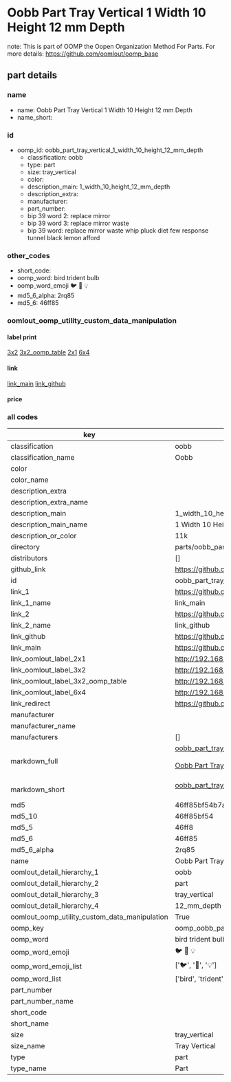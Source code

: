 # Oobb Part Tray Vertical 1 Width 10 Height 12 mm Depth  

note: This is part of OOMP the Oopen Organization Method For Parts. For more details: https://github.com/oomlout/oomp_base

##  part details
  







### name
* name: Oobb Part Tray Vertical 1 Width 10 Height 12 mm Depth
* name_short: 
### id
* oomp_id: oobb_part_tray_vertical_1_width_10_height_12_mm_depth
  * classification: oobb
  * type: part
  * size: tray_vertical
  * color: 
  * description_main: 1_width_10_height_12_mm_depth
  * description_extra: 
  * manufacturer: 
  * part_number: 
  * bip 39 word 2: replace mirror
  * bip 39 word 3: replace mirror waste
  * bip 39 word: replace mirror waste whip pluck diet few response tunnel black lemon afford

### other_codes
* short_code: 
* oomp_word: bird trident bulb
* oomp_word_emoji :bird: :trident: :bulb:
* md5_6_alpha: 2rq85
* md5_6: 46ff85






### oomlout_oomp_utility_custom_data_manipulation
#### label print
[3x2](http://192.168.1.245:1112/?label=oomp%202rq85)
[3x2_oomp_table](http://192.168.1.108:1112/?label=oomp%202rq85)
[2x1](http://192.168.1.242:1112/?label=oomp%202rq85)
[6x4](http://192.168.1.55:1112/?label=oomp%202rq85)    

#### link

[link_main](https://github.com/oomlout/oomlout_oomp_version_1_messy/tree/main/parts/oobb_part_tray_vertical_1_width_10_height_12_mm_depth) [link_github](https://github.com/oomlout/oomlout_oomp_version_1_messy/tree/main/parts/oobb_part_tray_vertical_1_width_10_height_12_mm_depth)                             

#### price







### all codes 
| key | value |  
| --- | --- |  
| classification | oobb |  
| classification_name | Oobb |  
| color |  |  
| color_name |  |  
| description_extra |  |  
| description_extra_name |  |  
| description_main | 1_width_10_height_12_mm_depth |  
| description_main_name | 1 Width 10 Height 12 mm Depth |  
| description_or_color | 11k |  
| directory | parts/oobb_part_tray_vertical_1_width_10_height_12_mm_depth |  
| distributors | [] |  
| github_link | https://github.com/oomlout/oomlout_oomp_part_src/tree/main/parts/oobb_part_tray_vertical_1_width_10_height_12_mm_depth |  
| id | oobb_part_tray_vertical_1_width_10_height_12_mm_depth |  
| link_1 | https://github.com/oomlout/oomlout_oomp_version_1_messy/tree/main/parts/oobb_part_tray_vertical_1_width_10_height_12_mm_depth |  
| link_1_name | link_main |  
| link_2 | https://github.com/oomlout/oomlout_oomp_version_1_messy/tree/main/parts/oobb_part_tray_vertical_1_width_10_height_12_mm_depth |  
| link_2_name | link_github |  
| link_github | https://github.com/oomlout/oomlout_oomp_version_1_messy/tree/main/parts/oobb_part_tray_vertical_1_width_10_height_12_mm_depth |  
| link_main | https://github.com/oomlout/oomlout_oomp_version_1_messy/tree/main/parts/oobb_part_tray_vertical_1_width_10_height_12_mm_depth |  
| link_oomlout_label_2x1 | http://192.168.1.242:1112/?label=oomp%202rq85 |  
| link_oomlout_label_3x2 | http://192.168.1.245:1112/?label=oomp%202rq85 |  
| link_oomlout_label_3x2_oomp_table | http://192.168.1.108:1112/?label=oomp%202rq85 |  
| link_oomlout_label_6x4 | http://192.168.1.55:1112/?label=oomp%202rq85 |  
| link_redirect | https://github.com/oomlout/oomlout_oomp_version_1_messy/tree/main/parts/oobb_part_tray_vertical_1_width_10_height_12_mm_depth |  
| manufacturer |  |  
| manufacturer_name |  |  
| manufacturers | [] |  
| markdown_full | [oobb_part_tray_vertical_1_width_10_height_12_mm_depth](none)<br>[](none)<br>[Oobb Part Tray Vertical 1 Width 10 Height 12 Mm Depth](none)<br><br> |  
| markdown_short | [oobb_part_tray_vertical_1_width_10_height_12_mm_depth](none)<br><br> |  
| md5 | 46ff85bf54b7aab0f6d35fa7ef6365b6 |  
| md5_10 | 46ff85bf54 |  
| md5_5 | 46ff8 |  
| md5_6 | 46ff85 |  
| md5_6_alpha | 2rq85 |  
| name | Oobb Part Tray Vertical 1 Width 10 Height 12 mm Depth |  
| oomlout_detail_hierarchy_1 | oobb |  
| oomlout_detail_hierarchy_2 | part |  
| oomlout_detail_hierarchy_3 | tray_vertical |  
| oomlout_detail_hierarchy_4 | 12_mm_depth |  
| oomlout_oomp_utility_custom_data_manipulation | True |  
| oomp_key | oomp_oobb_part_tray_vertical_1_width_10_height_12_mm_depth |  
| oomp_word | bird trident bulb |  
| oomp_word_emoji | :bird: :trident: :bulb: |  
| oomp_word_emoji_list | [':bird:', ':trident:', ':bulb:'] |  
| oomp_word_list | ['bird', 'trident', 'bulb'] |  
| part_number |  |  
| part_number_name |  |  
| short_code |  |  
| short_name |  |  
| size | tray_vertical |  
| size_name | Tray Vertical |  
| type | part |  
| type_name | Part |  
